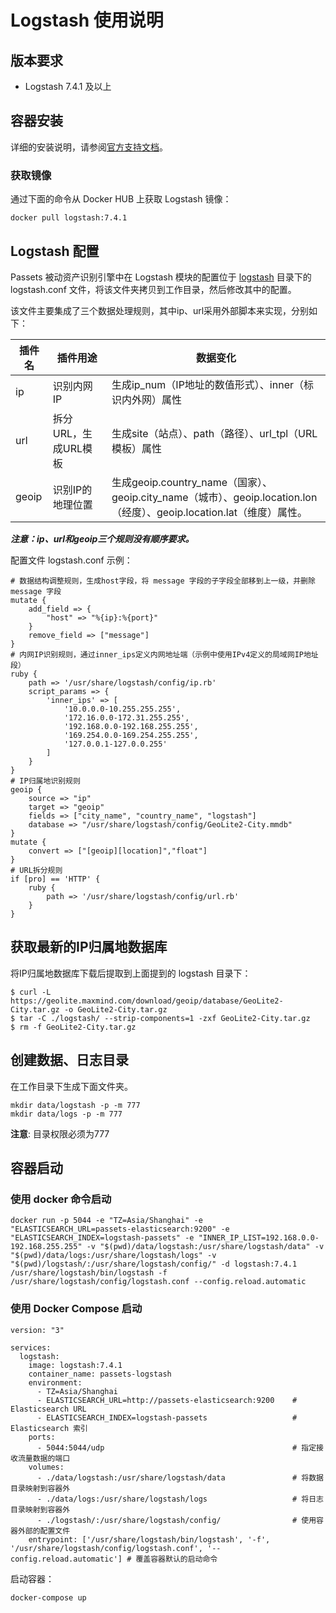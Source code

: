 # Logstash 使用说明

## 版本要求

- Logstash 7.4.1 及以上

## 容器安装

详细的安装说明，请参阅[官方支持文档](https://github.com/docker-library/docs/tree/master/logstash/)。

### 获取镜像

通过下面的命令从 Docker HUB 上获取 Logstash 镜像：

```
docker pull logstash:7.4.1
```

## Logstash 配置

Passets 被动资产识别引擎中在 Logstash 模块的配置位于 [logstash](../logstash) 目录下的 logstash.conf 文件，将该文件夹拷贝到工作目录，然后修改其中的配置。

该文件主要集成了三个数据处理规则，其中ip、url采用外部脚本来实现，分别如下：

| 插件名 | 插件用途 | 数据变化 |
|--------|----------|----------|
| ip     | 识别内网IP   | 生成ip_num（IP地址的数值形式）、inner（标识内外网）属性
| url    | 拆分URL，生成URL模板 | 生成site（站点）、path（路径）、url_tpl（URL模板）属性
| geoip  | 识别IP的地理位置     | 生成geoip.country_name（国家）、geoip.city_name（城市）、geoip.location.lon（经度）、geoip.location.lat（维度）属性。

***注意：ip、url和geoip三个规则没有顺序要求。***

配置文件 logstash.conf 示例：

```
# 数据结构调整规则，生成host字段，将 message 字段的子字段全部移到上一级，并删除 message 字段
mutate {
    add_field => {
        "host" => "%{ip}:%{port}"
    }
    remove_field => ["message"]
}
# 内网IP识别规则，通过inner_ips定义内网地址端（示例中使用IPv4定义的局域网IP地址段）
ruby {
    path => '/usr/share/logstash/config/ip.rb'
    script_params => {
        'inner_ips' => [
            '10.0.0.0-10.255.255.255',
            '172.16.0.0-172.31.255.255',
            '192.168.0.0-192.168.255.255',
            '169.254.0.0-169.254.255.255',
            '127.0.0.1-127.0.0.255'
        ]
    }
}
# IP归属地识别规则
geoip {
    source => "ip"
    target => "geoip"
    fields => ["city_name", "country_name", "logstash"]
    database => "/usr/share/logstash/config/GeoLite2-City.mmdb"
}
mutate {
    convert => ["[geoip][location]","float"]
}
# URL拆分规则
if [pro] == 'HTTP' {
    ruby {
        path => '/usr/share/logstash/config/url.rb'
    }
}
```

## 获取最新的IP归属地数据库

将IP归属地数据库下载后提取到上面提到的 logstash 目录下：

```
$ curl -L https://geolite.maxmind.com/download/geoip/database/GeoLite2-City.tar.gz -o GeoLite2-City.tar.gz
$ tar -C ./logstash/ --strip-components=1 -zxf GeoLite2-City.tar.gz
$ rm -f GeoLite2-City.tar.gz
```

## 创建数据、日志目录

在工作目录下生成下面文件夹。
```
mkdir data/logstash -p -m 777
mkdir data/logs -p -m 777
```

**注意**: 目录权限必须为777


## 容器启动

### 使用 docker 命令启动

```
docker run -p 5044 -e "TZ=Asia/Shanghai" -e "ELASTICSEARCH_URL=passets-elasticsearch:9200" -e "ELASTICSEARCH_INDEX=logstash-passets" -e "INNER_IP_LIST=192.168.0.0-192.168.255.255" -v "$(pwd)/data/logstash:/usr/share/logstash/data" -v "$(pwd)/data/logs:/usr/share/logstash/logs" -v "$(pwd)/logstash/:/usr/share/logstash/config/" -d logstash:7.4.1 /usr/share/logstash/bin/logstash -f /usr/share/logstash/config/logstash.conf --config.reload.automatic
```

### 使用 Docker Compose 启动

```
version: "3"

services:
  logstash:
    image: logstash:7.4.1
    container_name: passets-logstash
    environment:
      - TZ=Asia/Shanghai
      - ELASTICSEARCH_URL=http://passets-elasticsearch:9200    # Elasticsearch URL
      - ELASTICSEARCH_INDEX=logstash-passets                   # Elasticsearch 索引
    ports:
      - 5044:5044/udp                                          # 指定接收流量数据的端口
    volumes:
      - ./data/logstash:/usr/share/logstash/data               # 将数据目录映射到容器外
      - ./data/logs:/usr/share/logstash/logs                   # 将日志目录映射到容器外
      - ./logstash/:/usr/share/logstash/config/                # 使用容器外部的配置文件
    entrypoint: ['/usr/share/logstash/bin/logstash', '-f', '/usr/share/logstash/config/logstash.conf', '--config.reload.automatic'] # 覆盖容器默认的启动命令
```

启动容器：

```
docker-compose up
```
